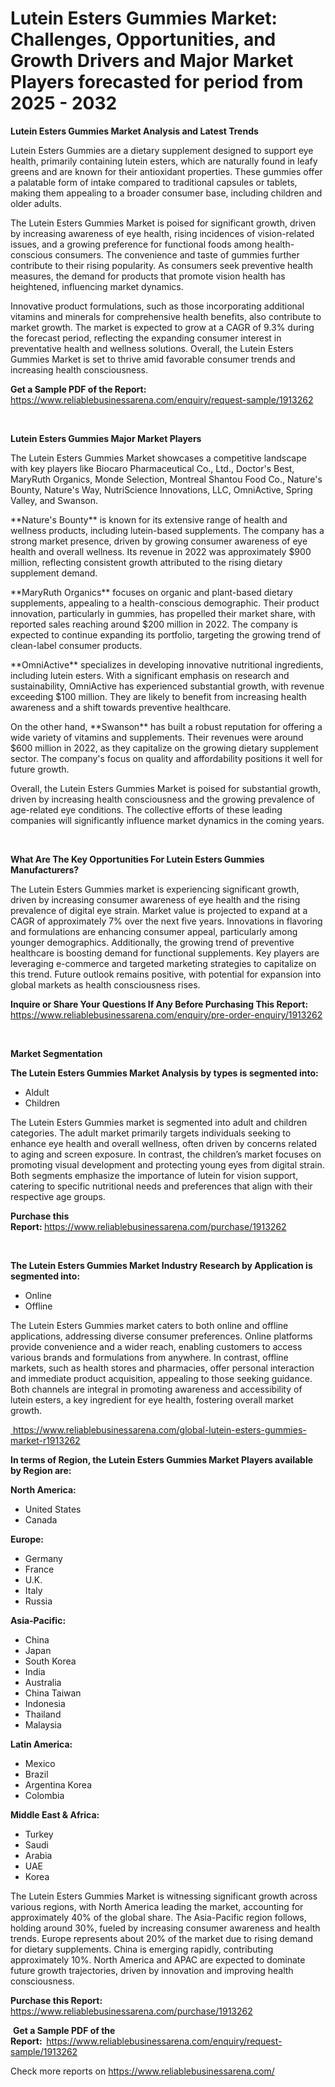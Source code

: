 <p><h1>Lutein Esters Gummies Market: Challenges, Opportunities, and Growth Drivers and Major Market Players forecasted for period from 2025 - 2032</h1></p><p><strong>Lutein Esters Gummies Market Analysis and Latest Trends</strong></p>
<p><p>Lutein Esters Gummies are a dietary supplement designed to support eye health, primarily containing lutein esters, which are naturally found in leafy greens and are known for their antioxidant properties. These gummies offer a palatable form of intake compared to traditional capsules or tablets, making them appealing to a broader consumer base, including children and older adults. </p><p>The Lutein Esters Gummies Market is poised for significant growth, driven by increasing awareness of eye health, rising incidences of vision-related issues, and a growing preference for functional foods among health-conscious consumers. The convenience and taste of gummies further contribute to their rising popularity. As consumers seek preventive health measures, the demand for products that promote vision health has heightened, influencing market dynamics.</p><p>Innovative product formulations, such as those incorporating additional vitamins and minerals for comprehensive health benefits, also contribute to market growth. The market is expected to grow at a CAGR of 9.3% during the forecast period, reflecting the expanding consumer interest in preventative health and wellness solutions. Overall, the Lutein Esters Gummies Market is set to thrive amid favorable consumer trends and increasing health consciousness.</p></p>
<p><strong>Get a Sample PDF of the Report:&nbsp;</strong> <a href="https://www.reliablebusinessarena.com/enquiry/request-sample/1913262?utm_campaign=1990&utm_medium=2&utm_source=Github&utm_content=ia&utm_term=14012025&utm_id=lutein-esters-gummies">https://www.reliablebusinessarena.com/enquiry/request-sample/1913262</a></p>
<p>&nbsp;</p>
<p><strong>Lutein Esters Gummies Major Market Players</strong></p>
<p><p>The Lutein Esters Gummies Market showcases a competitive landscape with key players like Biocaro Pharmaceutical Co., Ltd., Doctor's Best, MaryRuth Organics, Monde Selection, Montreal Shantou Food Co., Nature's Bounty, Nature's Way, NutriScience Innovations, LLC, OmniActive, Spring Valley, and Swanson. </p><p>**Nature's Bounty** is known for its extensive range of health and wellness products, including lutein-based supplements. The company has a strong market presence, driven by growing consumer awareness of eye health and overall wellness. Its revenue in 2022 was approximately $900 million, reflecting consistent growth attributed to the rising dietary supplement demand.</p><p>**MaryRuth Organics** focuses on organic and plant-based dietary supplements, appealing to a health-conscious demographic. Their product innovation, particularly in gummies, has propelled their market share, with reported sales reaching around $200 million in 2022. The company is expected to continue expanding its portfolio, targeting the growing trend of clean-label consumer products.</p><p>**OmniActive** specializes in developing innovative nutritional ingredients, including lutein esters. With a significant emphasis on research and sustainability, OmniActive has experienced substantial growth, with revenue exceeding $100 million. They are likely to benefit from increasing health awareness and a shift towards preventive healthcare.</p><p>On the other hand, **Swanson** has built a robust reputation for offering a wide variety of vitamins and supplements. Their revenues were around $600 million in 2022, as they capitalize on the growing dietary supplement sector. The company's focus on quality and affordability positions it well for future growth.</p><p>Overall, the Lutein Esters Gummies Market is poised for substantial growth, driven by increasing health consciousness and the growing prevalence of age-related eye conditions. The collective efforts of these leading companies will significantly influence market dynamics in the coming years.</p></p>
<p>&nbsp;</p>
<p><strong>What Are The Key Opportunities For Lutein Esters Gummies Manufacturers?</strong></p>
<p><p>The Lutein Esters Gummies market is experiencing significant growth, driven by increasing consumer awareness of eye health and the rising prevalence of digital eye strain. Market value is projected to expand at a CAGR of approximately 7% over the next five years. Innovations in flavoring and formulations are enhancing consumer appeal, particularly among younger demographics. Additionally, the growing trend of preventive healthcare is boosting demand for functional supplements. Key players are leveraging e-commerce and targeted marketing strategies to capitalize on this trend. Future outlook remains positive, with potential for expansion into global markets as health consciousness rises.</p></p>
<p><strong>Inquire or Share Your Questions If Any Before Purchasing This Report:</strong> <a href="https://www.reliablebusinessarena.com/enquiry/pre-order-enquiry/1913262?utm_campaign=1990&utm_medium=2&utm_source=Github&utm_content=ia&utm_term=14012025&utm_id=lutein-esters-gummies">https://www.reliablebusinessarena.com/enquiry/pre-order-enquiry/1913262</a></p>
<p>&nbsp;</p>
<p><strong>Market Segmentation</strong></p>
<p><strong>The Lutein Esters Gummies Market Analysis by types is segmented into:</strong></p>
<p><ul><li>Aldult</li><li>Children</li></ul></p>
<p><p>The Lutein Esters Gummies market is segmented into adult and children categories. The adult market primarily targets individuals seeking to enhance eye health and overall wellness, often driven by concerns related to aging and screen exposure. In contrast, the children’s market focuses on promoting visual development and protecting young eyes from digital strain. Both segments emphasize the importance of lutein for vision support, catering to specific nutritional needs and preferences that align with their respective age groups.</p></p>
<p><strong>Purchase this Report:&nbsp;</strong><a href="https://www.reliablebusinessarena.com/purchase/1913262?utm_campaign=1990&utm_medium=2&utm_source=Github&utm_content=ia&utm_term=14012025&utm_id=lutein-esters-gummies">https://www.reliablebusinessarena.com/purchase/1913262</a></p>
<p>&nbsp;</p>
<p><strong>The Lutein Esters Gummies Market Industry Research by Application is segmented into:</strong></p>
<p><ul><li>Online</li><li>Offline</li></ul></p>
<p><p>The Lutein Esters Gummies market caters to both online and offline applications, addressing diverse consumer preferences. Online platforms provide convenience and a wider reach, enabling customers to access various brands and formulations from anywhere. In contrast, offline markets, such as health stores and pharmacies, offer personal interaction and immediate product acquisition, appealing to those seeking guidance. Both channels are integral in promoting awareness and accessibility of lutein esters, a key ingredient for eye health, fostering overall market growth.</p></p>
<p><a href="https://www.reliablebusinessarena.com/global-lutein-esters-gummies-market-r1913262?utm_campaign=1990&utm_medium=2&utm_source=Github&utm_content=ia&utm_term=14012025&utm_id=lutein-esters-gummies">&nbsp;https://www.reliablebusinessarena.com/global-lutein-esters-gummies-market-r1913262</a></p>
<p><strong>In terms of Region, the Lutein Esters Gummies Market Players available by Region are:</strong></p>
<p>
    <p> <strong> North America: </strong>
        <ul>
            <li>United States</li>
            <li>Canada</li>
        </ul>
        </p> 
    <p> <strong> Europe: </strong>
        <ul>
            <li>Germany</li>
            <li>France</li>
            <li>U.K.</li>
            <li>Italy</li>
            <li>Russia</li>
        </ul>
        </p> 
    <p> <strong> Asia-Pacific: </strong>
        <ul>
            <li>China</li>
            <li>Japan</li>
            <li>South Korea</li>
            <li>India</li>
            <li>Australia</li>
            <li>China Taiwan</li>
            <li>Indonesia</li>
            <li>Thailand</li>
            <li>Malaysia</li>
        </ul>
        </p> 
    <p> <strong> Latin America: </strong>
        <ul>
            <li>Mexico</li>
            <li>Brazil</li>
            <li>Argentina Korea</li>
            <li>Colombia</li>
        </ul>
        </p> 
    <p> <strong> Middle East & Africa: </strong>
        <ul>
            <li>Turkey</li>
            <li>Saudi</li>
            <li>Arabia</li>
            <li>UAE</li>
            <li>Korea</li>
        </ul>
    </p>
    </p>
<p><p>The Lutein Esters Gummies Market is witnessing significant growth across various regions, with North America leading the market, accounting for approximately 40% of the global share. The Asia-Pacific region follows, holding around 30%, fueled by increasing consumer awareness and health trends. Europe represents about 20% of the market due to rising demand for dietary supplements. China is emerging rapidly, contributing approximately 10%. North America and APAC are expected to dominate future growth trajectories, driven by innovation and improving health consciousness.</p></p>
<p><strong>Purchase this Report: </strong><a href="https://www.reliablebusinessarena.com/purchase/1913262?utm_campaign=1990&utm_medium=2&utm_source=Github&utm_content=ia&utm_term=14012025&utm_id=lutein-esters-gummies">https://www.reliablebusinessarena.com/purchase/1913262</a></p>
<p>&nbsp;<strong>Get a Sample PDF of the Report:&nbsp;&nbsp;</strong><a href="https://www.reliablebusinessarena.com/enquiry/request-sample/1913262?utm_campaign=1990&utm_medium=2&utm_source=Github&utm_content=ia&utm_term=14012025&utm_id=lutein-esters-gummies">https://www.reliablebusinessarena.com/enquiry/request-sample/1913262</a></p>
<p><strong></strong></p>
<p>Check more reports on <a href="https://www.reliablebusinessarena.com/?utm_campaign=1990&utm_medium=2&utm_source=Github&utm_content=ia&utm_term=14012025&utm_id=lutein-esters-gummies">https://www.reliablebusinessarena.com/</a></p>